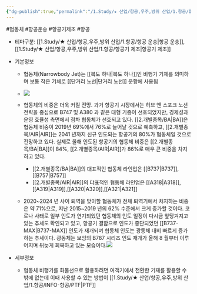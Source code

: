 ```yaml
---
{"dg-publish":true,"permalink":"/1.Study/★ 산업/항공,우주,방위 산업/1.항공/INFO-항공/협동체/","created":"2023-06-21T20:06:35.154+09:00","updated":"2025-06-26T17:11:07.804+09:00"}
---
```


#협동체  #항공운송 #항공기제조 #항공 

- 테마구분: [[1.Study/★ 산업/항공,우주,방위 산업/1.항공/항공 운송\|항공 운송]], [[1.Study/★ 산업/항공,우주,방위 산업/1.항공/항공기 제조\|항공기 제조]]

- 기본정보
	- 협동체(Narrowbody Jet)는 [[복도 하나\|복도 하나]]인 비행기 기체를 의미하며 보통 작은 기체로 [[단거리 노선\|단거리 노선]] 운항에 사용됨
	- ![](https://i.imgur.com/5faAEWV.png)

	- 협동체의 비중은 더욱 커질 전망. 과거 항공기 시장에서는 허브 앤 스포크 노선 전략을 중심으로 B747 및 A380 과 같은 대형 기종이 선호되었지만, 경제성과 운영 효율성 측면에서 점차 협동체가 선호되고 있다. [[2.개별종목/BA\|BA]]은 협동체 비중이 2019년 69%에서 76%로 늘어날 것으로 예측하고, [[2.개별종목/AIR\|AIR]]는 2041 년까지 신규 인도되는 항공기의 80%가 협동체일 것으로 전망하고 있다. 실제로 올해 인도된 항공기의 협동체 비중은 [[2.개별종목/BA\|BA]]이 84%, [[2.개별종목/AIR\|AIR]]가 86%로 매우 큰 비중을 차지하고 있다.
		- [[2.개별종목/BA\|BA]]의 대표적인 협동체 라인업은 [[B737\|B737]], [[B757\|B757]] 
		-  [[2.개별종목/AIR\|AIR]]의 댜표적인 협동체 라인업은 [[A318\|A318]],[[A319\|A319]],[[A320\|A320]],[[A321\|A321]] 
	- 2020~2024 년 사이 퇴역을 맞이할 협동체가 전체 퇴역기에서 차지하는 비중은 약 71%으로, 지난 2015~2019 년의 62% 수준에서 크게 증가할 것이다. 코로나 사태로 일부 인도가 연기되었던 협동체의 인도 일정이 다시금 앞당겨지고 있는 추세도 확인되고 있고, 항공기 결함으로 인도가 중단되었던 [[B737-MAX\|B737-MAX]] 인도가 재개되며 협동체 인도는 광동체 대비 빠르게 증가하는 추세이다. 광동체는 보잉의 B787 시리즈 인도 재개가 올해 8 월부터 이루어지며 뒤늦게 회복하고 있는 모습이다.![](https://i.imgur.com/ZJPvJ5Q.png)



- 세부정보
	- 협동체 비행기를 화물선으로 활용하려면 여객기에서 전환한 기재를 활용할 수 밖에 없는데 이때 사용할 수 있는 방법이 [[1.Study/★ 산업/항공,우주,방위 산업/1.항공/INFO-항공/PTF\|PTF]]
